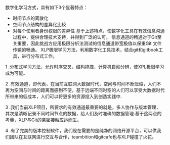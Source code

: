 ﻿数字化学习方式，具有如下3个显著特点：

* 时间节点的离散化
* 空间节点结构的差异化比较
* 对每个使用者身份权限的差异性
基于上述特点，使数字化工具在有效信息沟通过程中，提供合理技术支持，并得到广泛的认可。
信息通道的畅通对于Git至关重要，因此挑战方应用极限分析法测试的信息通道带宽极值以保重Git 文件传输的畅通。
XLP极限学习方法，利用数字化工具技术，结合git和gitbook工具，进行分布式工作。

1 .分布式学习方法，允许时序交叉，结构拖拽，计算机自动分辨，使XPL极限学习成为可能。

2 .有效通道，即代表，在当前互联网大数据时代，空间与时间不断压缩，人们不再为空间与时间的距离而感到不便，基于远端不同时空的人们可以享受大数据时代所带来的低成本，人们可以将更多的资源投入到创造实践中.

3 .我们当前XLP项目，所要求的有效通道最重要的就是，多人协作与版本管理，其次是清晰记录不同时间节点的数据，给人们及时准确的数据管理.基于这两点的考量，XLP与Git的亲密接触应运而生。

4 .有了完美的版本控制软件，我们现在需要的是纯净的网络开源平台，可以供我们团队在互联网进行交互与合作，teambition和gitcafe也与XLP碰撞了火花。

